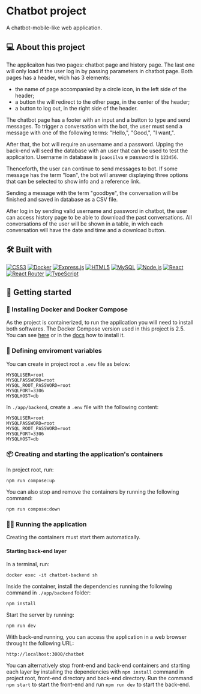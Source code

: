 # Chatbot project
A chatbot-mobile-like web application.
## 💻 About this project
The applicaiton has two pages: chatbot page and history page. The last one will only load if the user log in by passing parameters in chatbot page. Both pages has a header, wich has 3 elements:

- the name of page accompanied by a circle icon, in the left side of the header;
- a button the will redirect to the other page, in the center of the header;
- a button to log out, in the right side of the header.

The chatbot page has a footer with an input and a button to type and send messages. To trigger a conversation with the bot, the user must send a message with one of the following terms: "Hello,", "Good,", "I want,". 

After that, the bot will require an username and a password. Upping the back-end will seed the database with an user that can be used to test the applicaiton. Username in database is `joaosilva` e password is `123456`.

Thenceforth, the user can continue to send messages to bot. If some message has the term "loan", the bot will answer displaying three options that can be selected to show info and a reference link.

Sending a message with the term "goodbye", the conversation will be finished and saved in database as a CSV file.

After log in by sending valid username and password in chatbot, the user can access history page to be able to download the past conversations. All conversations of the user will be shown in a table, in wich each conversation will have the date and time and a download button.

## 🛠️ Built with
<a href="https://www.w3.org/TR/CSS/#css" target="_blank" rel="noreferrer"><img src="https://img.shields.io/badge/css3-%231572B6.svg?style=for-the-badge&logo=css3&logoColor=white" alt="CSS3" /></a>
<a href="https://www.docker.com" target="_blank" rel="noreferrer"><img src="https://img.shields.io/badge/docker-%230db7ed.svg?style=for-the-badge&logo=docker&logoColor=white" alt="Docker" /></a>
<a href="https://expressjs.com" target="_blank" rel="noreferrer"><img src="https://img.shields.io/badge/express.js-%23404d59.svg?style=for-the-badge&logo=express&logoColor=%2361DAFB" alt="Express.js" /></a>
<a href="https://developer.mozilla.org/en-US/docs/Glossary/HTML5" target="_blank" rel="noreferrer"><img src="https://img.shields.io/badge/html5-%23E34F26.svg?style=for-the-badge&logo=html5&logoColor=white" alt="HTML5" /></a>
<a href="https://www.mysql.com" target="_blank" rel="noreferrer"><img src="https://img.shields.io/badge/mysql-%2300f.svg?style=for-the-badge&logo=mysql&logoColor=white" alt="MySQL" /></a>
<a href="https://nodejs.org/en/" target="_blank" rel="noreferrer"><img src="https://img.shields.io/badge/node.js-6DA55F?style=for-the-badge&logo=node.js&logoColor=white" alt="Node.js" /></a>
<a href="https://reactjs.org/" target="_blank" rel="noreferrer"><img src="https://img.shields.io/badge/react-%2320232a.svg?style=for-the-badge&logo=react&logoColor=%2361DAFB" alt="React" /></a>
  <a href="https://reactrouter.com/en/main" target="_blank" rel="noreferrer"><img src="https://img.shields.io/badge/React_Router-CA4245?style=for-the-badge&logo=react-router&logoColor=white" alt="React Router" /></a>
<a href="https://www.typescriptlang.org/" target="_blank" rel="noreferrer"><img src="https://img.shields.io/badge/typescript-%23007ACC.svg?style=for-the-badge&logo=typescript&logoColor=white" alt="TypeScript" /></a>

## 🏁 Getting started
### 🐳 Installing Docker and Docker Compose
As the project is containerized, to run the application you will need to install both softwares. The Docker Compose version used in this project is 2.5. 
You can see [here](https://www.digitalocean.com/community/tutorials/how-to-install-and-use-docker-compose-on-ubuntu-20-04-pt) or in the [docs](https://docs.docker.com/compose/install/) how to install it.

### 🌱 Defining enviroment variables
You can create in project root a `.env` file as below:
```
MYSQLUSER=root
MYSQLPASSWORD=root
MYSQL_ROOT_PASSWORD=root
MYSQLPORT=3306 
MYSQLHOST=db
```
In `./app/backend`, create a `.env` file with the following content:
```
MYSQLUSER=root
MYSQLPASSWORD=root
MYSQL_ROOT_PASSWORD=root
MYSQLPORT=3306 
MYSQLHOST=db
```

### 📦 Creating and starting the application's containers
In project root, run:
```
npm run compose:up
``` 
You can also stop and remove the containers by running the following command:
```
npm run compose:down
```

### 🏃‍♀️ Running the application
Creating the containers must start them automatically.
#### Starting back-end layer
In a terminal, run:
```
docker exec -it chatbot-backend sh
```
Inside the container, install the dependencies running the following command in `./app/backend` folder:
```
npm install
```
Start the server by running:
```
npm run dev
```
With back-end running, you can access the application in a web browser throught the following URL:
```
http://localhost:3000/chatbot
```

You can alternatively stop front-end and back-end containers and starting each layer by installing the dependencies with `npm install` command in project root, front-end directory and back-end directory. Run the command `npm start` to start the front-end and run `npm run dev` to start the back-end. 
